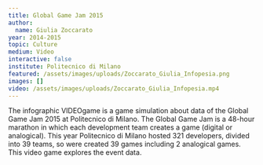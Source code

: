 ```yaml
---
title: Global Game Jam 2015
author:
  name: Giulia Zoccarato
year: 2014-2015
topic: Culture
medium: Video
interactive: false
institute: Politecnico di Milano
featured: /assets/images/uploads/Zoccarato_Giulia_Infopesia.png
images: []
video: /assets/images/uploads/Zoccarato_Giulia_Infopesia.mp4
---
```

The infographic VIDEOgame is a game simulation about data of the Global Game Jam 2015 at Politecnico di Milano. The Global Game Jam is a 48-hour marathon in which each development team creates a game (digital or analogical). This year Politecnico di Milano hosted 321 developers, divided into 39 teams, so were created 39 games including 2 analogical games. This video game explores the event data.
